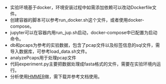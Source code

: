 - 实验环境基于docker，环境安装过程中如需添加依赖可以改动Dockerfile文件。
- 创建容器的脚本可以参考run_docker.sh这个文件，或者使用docker-compose。
- jupyter可以在容器内用run_jup.sh启动，docker-compose中已配置为启动命令。
- db和pcaps为参考的实验数据，包含了pcap文件以及标签信息的sql文件，需导入数据库，可参考load_data.sh文件。
- analyzePcaps用于处理pcap文件
- 代码experiment.py主要把数据处理成fasta格式的文件，需要在实验环境内运行。
- 分析使用[HMMER](hmmer.org)做，需下载并参考文档使用。